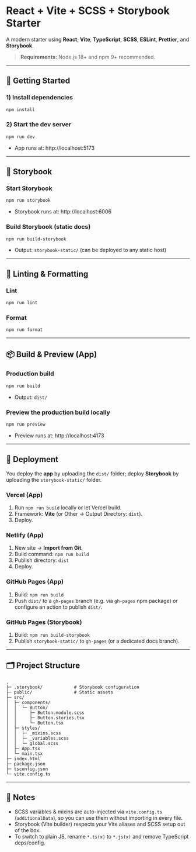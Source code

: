 # React + Vite + SCSS + Storybook Starter

A modern starter using **React**, **Vite**, **TypeScript**, **SCSS**, **ESLint**, **Prettier**, and **Storybook**.

> **Requirements:** Node.js 18+ and npm 9+ recommended.

---

## 🚀 Getting Started

### 1) Install dependencies
```bash
npm install
```

### 2) Start the dev server
```bash
npm run dev
```
- App runs at: http://localhost:5173

---

## 📖 Storybook

### Start Storybook
```bash
npm run storybook
```
- Storybook runs at: http://localhost:6006

### Build Storybook (static docs)
```bash
npm run build-storybook
```
- Output: `storybook-static/` (can be deployed to any static host)

---

## 🧹 Linting & Formatting

### Lint
```bash
npm run lint
```

### Format
```bash
npm run format
```

---

## 📦 Build & Preview (App)

### Production build
```bash
npm run build
```
- Output: `dist/`

### Preview the production build locally
```bash
npm run preview
```
- Preview runs at: http://localhost:4173

---

## 🚢 Deployment

You deploy the **app** by uploading the `dist/` folder; deploy **Storybook** by uploading the `storybook-static/` folder.

### Vercel (App)
1. Run `npm run build` locally or let Vercel build.
2. Framework: **Vite** (or Other → Output Directory: `dist`).
3. Deploy.

### Netlify (App)
1. New site → **Import from Git**.
2. Build command: `npm run build`
3. Publish directory: `dist`
4. Deploy.

### GitHub Pages (App)
1. Build: `npm run build`
2. Push `dist/` to a `gh-pages` branch (e.g. via `gh-pages` npm package) or configure an action to publish `dist/`.

### GitHub Pages (Storybook)
1. Build: `npm run build-storybook`
2. Publish `storybook-static/` to `gh-pages` (or a dedicated docs branch).

---

## 🗂 Project Structure

```
.
├─ .storybook/            # Storybook configuration
├─ public/                # Static assets
├─ src/
│  ├─ components/
│  │  └─ Button/
│  │     ├─ Button.module.scss
│  │     ├─ Button.stories.tsx
│  │     └─ Button.tsx
│  ├─ styles/
│  │  ├─ _mixins.scss
│  │  ├─ _variables.scss
│  │  └─ global.scss
│  ├─ App.tsx
│  └─ main.tsx
├─ index.html
├─ package.json
├─ tsconfig.json
└─ vite.config.ts
```

---

## 🔧 Notes

- SCSS variables & mixins are auto-injected via `vite.config.ts` (`additionalData`), so you can use them without importing in every file.
- Storybook (Vite builder) respects your Vite aliases and SCSS setup out of the box.
- To switch to plain JS, rename `*.ts(x)` to `*.js(x)` and remove TypeScript deps/config.
